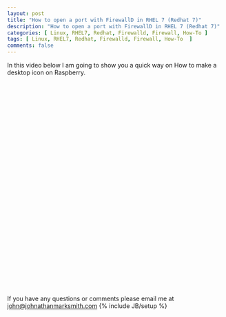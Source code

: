 ```yaml
---
layout: post
title: "How to open a port with FirewallD in RHEL 7 (Redhat 7)"
description: "How to open a port with FirewallD in RHEL 7 (Redhat 7)"
categories: [ Linux, RHEL7, Redhat, Firewalld, Firewall, How-To ]
tags: [ Linux, RHEL7, Redhat, Firewalld, Firewall, How-To  ]
comments: false
---
```



In this video below I am going to show you a quick way on How to make a desktop icon on Raspberry.


<object width="640" height="480">
<param name="movie" value="//www.youtube.com/v/Wz-Onl6OT8Y?hl=en_US&amp;version=3">
<param name="allowFullScreen" value="true">
<param name="allowscriptaccess" value="always">
<embed src="//www.youtube.com/v/Ok6Arv6ag9Q?hl=en_US&amp;version=3" type="application/x-shockwave-flash" width="640" height="480" allowscriptaccess="always" allowfullscreen="true"></object>


If you have any questions or comments please email me at <a href="mailto:john@johnathanmarksmith.com">john@johnathanmarksmith.com</a>
{% include JB/setup %}
